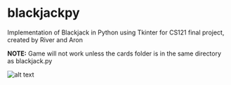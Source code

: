 # blackjackpy
Implementation of Blackjack in Python using Tkinter for CS121 final project, created by River and Aron                            

**NOTE:** Game will not work unless the cards folder is in the same directory as blackjack.py

![alt text](https://i.imgur.com/uTVXi7J.png)
